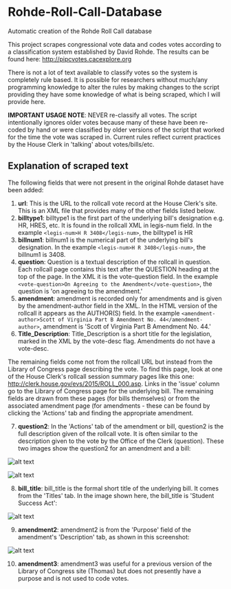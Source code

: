 # Rohde-Roll-Call-Database
Automatic creation of the Rohde Roll Call database

This project scrapes congressional vote data and codes votes according to a classification system established by David Rohde. The results can be found here: <a href="http://pipcvotes.cacexplore.org">http://pipcvotes.cacexplore.org</a>

There is not a lot of text available to classify votes so the system is completely rule based. It is possible for researchers without much/any programming knowledge to alter the rules by making changes to the script providing they have some knowledge of what is being scraped, which I will provide here.

**IMPORTANT USAGE NOTE**: NEVER re-classify all votes. The script intentionally ignores older votes because many of these have been re-coded by hand or were classified by older versions of the script that worked for the time the vote was scraped in. Current rules reflect current practices by the House Clerk in 'talking' about votes/bills/etc.

## Explanation of scraped text

The following fields that were not present in the original Rohde dataset have been added:

1. **url**: This is the URL to the rollcall vote record at the House Clerk's site. This is an XML file that provides many of the other fields listed below.
2. **billtype1**: billtype1 is the first part of the underlying bill's designation e.g. HR, HRES, etc. It is found in the rollcall XML in legis-num field. In the example `<legis-num>H R 3408</legis-num>`, the billtype1 is HR
3. **billnum1**: billnum1 is the numerical part of the underlying bill's designation. In the example `<legis-num>H R 3408</legis-num>`, the billnum1 is 3408.
4. **question**: Question is a textual description of the rollcall in question. Each rollcall page contains this text after the QUESTION heading at the top of the page. In the XML it is the vote-question field. In the example `<vote-question>On Agreeing to the Amendment</vote-question>`, the question is 'on agreeing to the amendment.'
5. **amendment**: amendment is recorded only for amendments and is given by the amendment-author field in the XML. In the HTML version of the rollcall it appears as the AUTHOR(S) field. In the example `<amendment-author>Scott of Virginia Part B Amendment No. 44</amendment-author>`, amendment is 'Scott of Virginia Part B Amendment No. 44.'
6. **Title_Description**: Title_Description is a short title for the legislation, marked in the XML by the vote-desc flag. Amendments do not have a vote-desc.

The remaining fields come not from the rollcall URL but instead from the Library of Congress page describing the vote. To find this page, look at one of the House Clerk's rollcall session summary pages like this one: http://clerk.house.gov/evs/2015/ROLL_000.asp. Links in the 'issue' column go to the Library of Congress page for the underlying bill. The remaining fields are drawn from these pages (for bills themselves) or from the associated amendment page (for amendments - these can be found by clicking the 'Actions' tab and finding the appropriate amendment. 

7. **question2**: In the 'Actions' tab of the amendment or bill, question2 is the full description given of the rollcall vote. It is often similar to the description given to the vote by the Office of the Clerk (question). These two images show the question2 for an amendment and a bill: 

![alt text](http://www.austinclemens.com/rohde_rollcalls/assets/question2_1.png "Bill question2") 

![alt text](http://www.austinclemens.com/rohde_rollcalls/assets/question2_2.png "Amendment question2")

8. **bill_title**: bill_title is the formal short title of the underlying bill. It comes from the 'Titles' tab. In the image shown here, the bill_title is 'Student Success Act': 

![alt text](http://www.austinclemens.com/rohde_rollcalls/assets/titles2.png "Bill title")

9. **amendment2**: amendment2 is from the 'Purpose' field of the amendment's 'Description' tab, as shown in this screenshot: 

![alt text](http://www.austinclemens.com/rohde_rollcalls/assets/purpose.png "Amendment2 field")

10. **amendment3**: amendment3 was useful for a previous version of the Library of Congress site (Thomas) but does not presently have a purpose and is not used to code votes.

